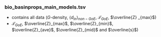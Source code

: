 ### bio_basinprops_main_models.tsv
- contains all data ($G$-density, $\langle d_{in} \rangle_{non-GoE}$, $\mathcal{T}_{GoE}$, $\overline{Z} _{max}$)
- $\mathcal{T}_{GoE}$, $\overline{Z}_{max}$, $\overline{Z}_{min}$, $\overline{Z}_{ave}$, $\overline{Z}_{mid}$ and $\overline{s}$)
